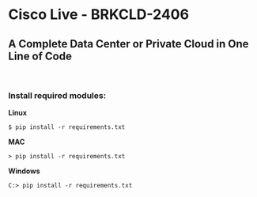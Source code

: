 # Cisco Live - BRKCLD-2406
## A Complete Data Center or Private Cloud in One Line of Code
&nbsp;  
### Install required modules:

**Linux**
```
$ pip install -r requirements.txt  
```
**MAC**
```
> pip install -r requirements.txt  
```
**Windows**
```
C:> pip install -r requirements.txt  
```
